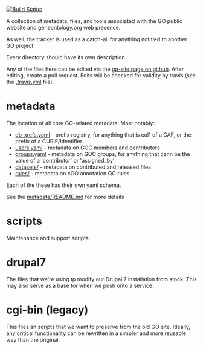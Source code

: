 [![Build Status](https://github.com/geneontology/go-site/workflows/CI/badge.svg)](https://github.com/geneontology/go-site/actions?query=workflow%3ACI)

A collection of metadata, files, and tools associated with the GO public
website and geneontology.org web presence.

As well, the tracker is used as a catch-all for anything not tied to another GO project.

Every directory should have its own description.

Any of the files here can be edited via the [go-site page on github](https://github.com/geneontology/go-site/). After editing, create a pull request. Edits will be checked for validity by travis (see the [.travis.yml](.travis.yml) file).

# metadata

The location of all core GO-related metadata. Most notably:

 - [db-xrefs.yaml](metadata/db-xrefs.yaml) - prefix registry, for anything that is col1 of a GAF, or the prefix of a CURIE/Identifier
 - [users.yaml](metadata/users.yaml) - metadata on GOC members and contributors
 - [groups.yaml](metadata/groups.yaml) - metadata on GOC groups, for anything that cann be the value of a 'contributor' or 'assigned_by'
 - [datasets/](metadata/datasets/) - metadata on contributed and released files
 - [rules/](metadata/rules/) - metadata on cGO annotation QC rules

Each of the these has their own yaml schema.

See the [metadata/README.md](metadata/README.md) for more details

# scripts

  Maintenance and support scripts.

# drupal7

  The files that we're using tp modify our Drupal 7 installation from
  stock. This may also serve as a base for when we push onto a
  service.

# cgi-bin (legacy)

  This files an scripts that we want to preserve from the old GO site.
  Ideally, any critical functionality can be rewritten in a simpler
  and more reusable way than the original.
